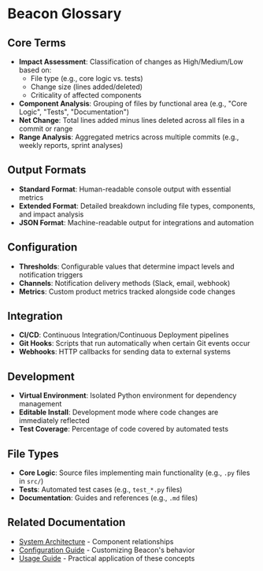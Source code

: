 # Beacon Glossary

## Core Terms
- **Impact Assessment**: Classification of changes as High/Medium/Low based on:
  - File type (e.g., core logic vs. tests)
  - Change size (lines added/deleted)
  - Criticality of affected components
- **Component Analysis**: Grouping of files by functional area (e.g., "Core Logic", "Tests", "Documentation")
- **Net Change**: Total lines added minus lines deleted across all files in a commit or range
- **Range Analysis**: Aggregated metrics across multiple commits (e.g., weekly reports, sprint analyses)

## Output Formats
- **Standard Format**: Human-readable console output with essential metrics
- **Extended Format**: Detailed breakdown including file types, components, and impact analysis
- **JSON Format**: Machine-readable output for integrations and automation

## Configuration
- **Thresholds**: Configurable values that determine impact levels and notification triggers
- **Channels**: Notification delivery methods (Slack, email, webhook)
- **Metrics**: Custom product metrics tracked alongside code changes

## Integration
- **CI/CD**: Continuous Integration/Continuous Deployment pipelines
- **Git Hooks**: Scripts that run automatically when certain Git events occur
- **Webhooks**: HTTP callbacks for sending data to external systems

## Development
- **Virtual Environment**: Isolated Python environment for dependency management
- **Editable Install**: Development mode where code changes are immediately reflected
- **Test Coverage**: Percentage of code covered by automated tests

## File Types
- **Core Logic**: Source files implementing main functionality (e.g., `.py` files in `src/`)
- **Tests**: Automated test cases (e.g., `test_*.py` files)
- **Documentation**: Guides and references (e.g., `.md` files)

## Related Documentation
- [System Architecture](architecture.md) - Component relationships
- [Configuration Guide](configuration.md) - Customizing Beacon's behavior
- [Usage Guide](usage.md) - Practical application of these concepts
